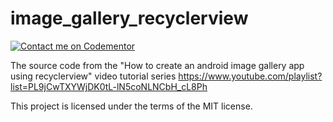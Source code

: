 # image_gallery_recyclerview
[![Contact me on Codementor](https://cdn.codementor.io/badges/contact_me_github.svg)](https://www.codementor.io/mobapptuts?utm_source=github&utm_medium=button&utm_term=mobapptuts&utm_campaign=github)

The source code from the "How to create an android image gallery app using recyclerview" video tutorial series
https://www.youtube.com/playlist?list=PL9jCwTXYWjDK0tL-lN5coNLNCbH_cL8Ph


This project is licensed under the terms of the MIT license.

